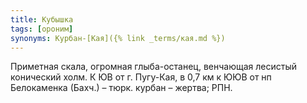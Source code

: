 ```yaml
---
title: Кубышка
tags: [ороним]
synonyms: Курбан-[Кая]({% link _terms/кая.md %})
---
```


Приметная скала, огромная глыба-останец, венчающая лесистый конический холм. К
ЮВ от г. Пугу-Кая, в 0,7 км к ЮЮВ от нп Белокаменка (Бахч.) – тюрк. курбан –
жертва; РПН.
